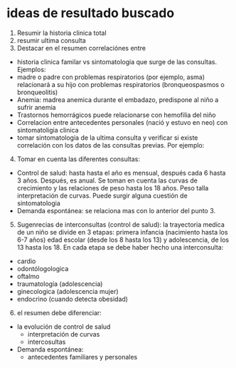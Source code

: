 # ideas de resultado buscado
1. Resumir la historia clinica total
2.	resumir ultima consulta
3.	Destacar en el resumen correlaciónes entre
   - historia clinica familar vs sintomatologia que surge de las consultas. Ejemplos:
   - madre o padre con problemas respiratorios (por ejemplo, asma) relacionará a su hijo con problemas respiratorios (bronqueospasmos o bronqueolitis) 
   - Anemia: madrea anemica durante el embadazo, predispone al niño a sufrir anemia
   - Trastornos hemorrágicos puede relacionarse con hemofilia del niño
   - Correlacion entre antecedentes personales (nació y estuvo en neo) con sintomatoligia clinica
   - tomar sintomatologia de la ultima consulta y verificar si existe correlación con los datos de las consultas previas. Por ejemplo:
4.	Tomar en cuenta las diferentes consultas:
   - Control de salud: hasta hasta el año es mensual, después cada 6 hasta 3 años. Después, es  anual. Se toman en cuenta las curvas de crecimiento y las relaciones de peso hasta los 18 años. Peso talla interpretación de curvas. Puede surgir alguna cuestión de sintomatologia
   - Demanda espontánea:  se relaciona mas con lo anterior del punto 3.
5.	Sugenrecias de interconsultas (control de salud): la trayectoria medica de un niño se divide en 3 etapas: primera infancia (nacimiento hasta los 6-7 años) edad escolar (desde los 8 hasta los 13) y adolescencia, de los 13 hasta los 18. En cada etapa se debe haber hecho una interconsulta:
   - cardio
   - odontólogologica
   - oftalmo
   - traumatología (adolescencia)
   - ginecologica (adolescencia mujer)
   - endocrino (cuando detecta obesidad)
6.	el resumen debe diferenciar:
   - la evolución de control  de salud
     - interpretación de curvas
     - intercosultas
   - Demanda espontánea:
     - antecedentes familiares y personales